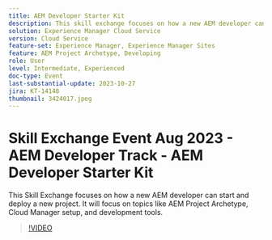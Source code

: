 ```yaml
---
title: AEM Developer Starter Kit
description: This skill exchange focuses on how a new AEM developer can start and deploy a new project. It will focus on topics like AEM Project Archetype, Cloud Manager setup, and development tools.
solution: Experience Manager Cloud Service
version: Cloud Service
feature-set: Experience Manager, Experience Manager Sites
feature: AEM Project Archetype, Developing
role: User
level: Intermediate, Experienced
doc-type: Event
last-substantial-update: 2023-10-27
jira: KT-14148
thumbnail: 3424017.jpeg
---
```


# Skill Exchange Event Aug 2023 - AEM Developer Track - AEM Developer Starter Kit

This Skill Exchange focuses on how a new AEM developer can start and deploy a new project. It will focus on topics like AEM Project Archetype, Cloud Manager setup, and development tools.

>[!VIDEO](https://video.tv.adobe.com/v/3424017/?learn=on)

